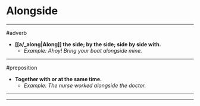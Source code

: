 # Alongside
---
#adverb
- **[[a/_along|Along]] the side; by the side; side by side with.**
	- _Example: Ahoy! Bring your boat alongside mine._
---
#preposition
- **Together with or at the same time.**
	- _Example: The nurse worked alongside the doctor._
---
---
